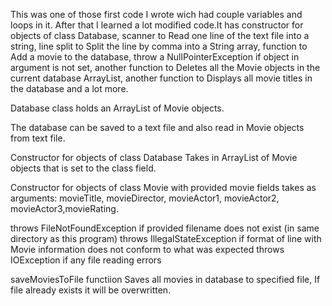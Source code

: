 This was one of those first code I wrote wich had couple variables and loops in it. After that I learned a lot modified code.It  has constructor for objects of class Database,
scanner to Read one line of the text file into a string, line split to Split the line by comma into a String array, function to Add a movie to the database, throw a NullPointerException if object in argument is not set,  another function to Deletes all the Movie objects in the current database ArrayList, another function to Displays all movie titles in the database and a lot more. 


Database class holds an ArrayList of Movie objects.

The database can be saved to a text file and also read in Movie objects from text file.

Constructor for objects of class Database Takes in ArrayList of Movie objects that is set to the class field.


Constructor for objects of class Movie with provided movie fields takes as arguments:
 movieTitle, movieDirector, movieActor1, movieActor2, movieActor3,movieRating.

throws FileNotFoundException if provided filename does not exist (in same directory as this program)
throws IllegalStateException if format of line with Movie information does not conform to what was expected
throws IOException if any file reading errors


saveMoviesToFile functiion Saves all movies in database to specified file, If file already exists it will be overwritten.


